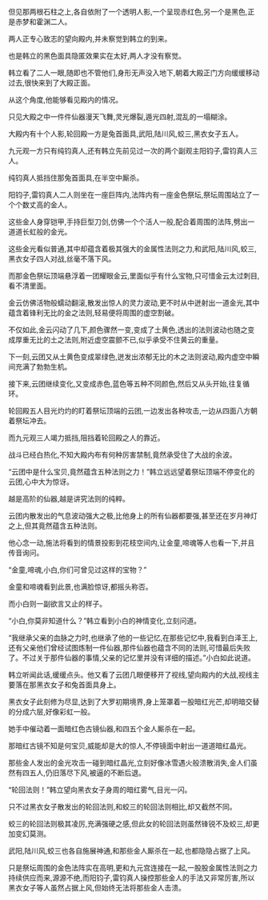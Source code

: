 
但见那两根石柱之上,各自依附了一个透明人影,一个呈现赤红色,另一个是黑色,正是赤梦和霍渊二人。

两人正专心致志的望向殿内,并未察觉到韩立的到来。

也是韩立的黑色面具隐匿效果实在太好,两人才没有察觉。

韩立看了二人一眼,随即也不管他们,身形无声没入地下,朝着大殿正门方向缓缓移动过去,很快来到了大殿正面。

从这个角度,他能够看见殿内的情况。

只见大殿之中一件件仙器漫天飞舞,灵光爆裂,遁光四射,混乱的一塌糊涂。

大殿内有十个人影,轮回殿一方是兔首面具,武阳,陆川风,蛟三,黑衣女子五人。

九元观一方只有纯钧真人,还有韩立先前见过一次的两个副观主阳钧子,雷钧真人三人。

纯钧真人抵挡住那兔首面具,在半空中厮杀。

阳钧子,雷钧真人二人则坐在一座巨阵内,法阵内有一座金色祭坛,祭坛周围站立了一个个数丈高的金人。

这些金人身穿铠甲,手持巨型刀剑,仿佛一个个活人一般,配合着周围的法阵,劈出一道道长虹般的金光。

这些金光看似普通,其中却蕴含着极其强大的金属性法则之力,和武阳,陆川风,蛟三,黑衣女子四人对战,丝毫不落下风。

而那金色祭坛顶端悬浮着一团耀眼金云,里面似乎有什么宝物,只可惜金云太过刺目,看不清里面。

金云仿佛活物般蠕动翻滚,散发出惊人的灵力波动,更不时从中迸射出一道金光,其中蕴含着锋利无比的金之法则,轻易便将周围的虚空割破。

不仅如此,金云闪动了几下,颜色骤然一变,变成了土黄色,透出的法则波动也随之变成厚重无比的土之法则,附近虚空震颤不已,似乎承受不住黄云的重量。

下一刻,云团又从土黄色变成翠绿色,迸发出浓郁无比的木之法则波动,殿内虚空中瞬间充满了勃勃生机。

接下来,云团继续变化,又变成赤色,蓝色等五种不同颜色,然后又从头开始,往复循环。

轮回殿五人目光灼灼的盯着祭坛顶端的云团,一边发出各种攻击,一边从四面八方朝着祭坛冲去。

而九元观三人竭力抵挡,阻挡着轮回殿之人的靠近。

战斗已经白热化,不知大殿内布有何种厉害禁制,竟然承受住了大战的余波。

“云团中是什么宝贝,竟然蕴含五种法则之力！”韩立远远望着祭坛顶端不停变化的云团,心中大为惊讶。

越是高阶的仙器,越是讲究法则的纯粹。

云团内散发出的气息波动强大之极,比他身上的所有仙器都要强,甚至还在岁月神灯之上,但其竟然蕴含五种法则。

他心念一动,施法将看到的情景投影到花枝空间内,让金童,啼魂等人也看一下,并且传音询问。

“金童,啼魂,小白,你们可曾见过这样的宝物？”

金童和啼魂看到此景,也满脸惊讶,都摇头称否。

而小白则一副欲言又止的样子。

“小白,你莫非知道什么？”韩立看到小白的神情变化,立刻问道。

“我继承父亲的血脉之力时,也继承了他的一些记忆,在那些记忆中,我看到白泽王上,还有父亲他们曾经试图炼制一件仙器,那件仙器也蕴含不同的法则,可惜最后失败了。不过关于那件仙器的事情,父亲的记忆里并没有详细的描述。”小白如此说道。

韩立听闻此话,缓缓点头。他又看了云团几眼便移开了视线,望向殿内的大战,视线主要落在那黑衣女子和兔首面具身上。

黑衣女子此刻修为尽显,达到了大罗初期境界,身上笼罩着一股暗红光芒,却明暗交替的分成六层,好像彩虹一般。

她手中催动着一面暗红色古镜仙器,和四五个金人厮杀在一起。

那暗红古镜不知是何宝贝,威能却是大的惊人,不停镜面中射出一道道暗红晶光。

那些金人发出的金光攻击一碰到暗红晶光,立刻好像冰雪遇火般溃散消失,金人们虽然有四五人,仍旧落尽下风,被逼的不断后退。

“轮回法则！”韩立望向黑衣女子身周的暗红雾气,目光一闪。

只不过黑衣女子散发出的轮回法则,和蛟三的轮回法则相比,却又截然不同。

蛟三的轮回法则极其凌厉,充满强硬之感,但此女的轮回法则虽然锋锐不及蛟三,却更加变幻莫测。

武阳,陆川风,蛟三也各自施展神通,和那些金人厮杀在一起,也都隐隐占据了上风。

只是祭坛周围的金色法阵实在高明,更和九元宫连接在一起,一股股金属性法则之力持续供应而来,源源不绝,而阳钧子,雷钧真人操控那些金人的手法又非常厉害,所以黑衣女子等人虽然占据上风,但始终无法将那些金人击溃。